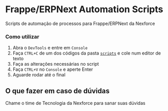 # Frappe/ERPNext Automation Scripts

Scripts de automação de processos para Frappe/ERPNext da Nexforce

### Como utilizar

1. Abra o `DevTools` e entre em `Console`
2. Faça `CTRL+C` de um dos códigos da pasta [`scripts`](https://github.com/nexforce/automation-scripts/tree/main/erpnext/scripts) e cole num editor de texto
3. Faça as alterações necessárias no script
4. Faça `CTRL+V` no `Console` e aperte Enter
5. Aguarde rodar até o final

## O que fazer em caso de dúvidas

Chame o time de Tecnologia da Nexforce para sanar suas dúvidas